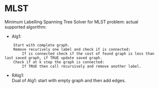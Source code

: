 # MLST
Minimum Labelling Spanning Tree
Solver for MLST problem: actual supported algorithm:
* Alg1:
```
    Start with complete graph.
    Remove recurively one label and check if is connected:
        If is connected check if the cost of found graph is less than last saved graph, if TRUE update saved graph.
    Check if at k step the graph is connected:
        If TRUE then call recursively and remove another label.
```
* RAlg1:<br />
    Dual of Alg1: start with empty graph and then add edges.
